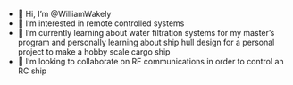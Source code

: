 - 👋 Hi, I’m @WilliamWakely
- 👀 I’m interested in remote controlled systems
- 🌱 I’m currently learning about water filtration systems for my master’s program and personally learning about ship hull design for a personal project to make a hobby scale cargo ship
- 💞️ I’m looking to collaborate on RF communications in order to control an RC ship

<!---
- 📫 How to reach me william.wakely@dal.ca
WilliamWakely/WilliamWakely is a ✨ special ✨ repository because its `README.md` (this file) appears on your GitHub profile.
You can click the Preview link to take a look at your changes.
--->
